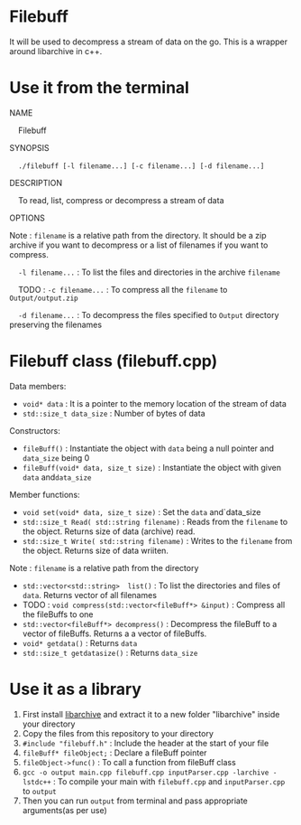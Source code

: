 # Filebuff
It will be used to decompress a stream of data on the go.
This is a wrapper around libarchive in c++.

# Use it from the terminal
NAME

&nbsp;&nbsp;&nbsp;&nbsp;Filebuff

SYNOPSIS
   
&nbsp;&nbsp;&nbsp;&nbsp;`./filebuff [-l filename...] [-c filename...] [-d filename...]`

DESCRIPTION

&nbsp;&nbsp;&nbsp;&nbsp;To read, list, compress or decompress a stream of data

OPTIONS

Note : `filename` is a relative path from the directory. It should be a zip archive if you want to decompress or a list of filenames if you want to compress.

&nbsp;&nbsp;&nbsp;&nbsp;`-l filename...` : To list the files and directories in the archive `filename`

&nbsp;&nbsp;&nbsp;&nbsp;TODO : `-c filename...` : To compress all the `filename` to `Output/output.zip`

&nbsp;&nbsp;&nbsp;&nbsp;`-d filename...` : To decompress the files specified to `Output` directory preserving the filenames

# Filebuff class (filebuff.cpp)
Data members:
   * `void* data` : It is a pointer to the memory location of the stream of data
   * `std::size_t data_size` : Number of bytes of data

Constructors:
   * `fileBuff()` : Instantiate the object with `data` being a null pointer and `data_size` being 0
   * `fileBuff(void* data, size_t size)` : Instantiate the object with given `data` and`data_size`

Member functions:
   * `void set(void* data, size_t size)` : Set the `data` and`data_size
   * `std::size_t Read( std::string filename)` : Reads from the `filename` to the object. Returns size of data (archive) read.
   * `std::size_t Write( std::string filename)` : Writes to the `filename` from the object. Returns size of data wriiten.
   
Note : `filename` is a relative path from the directory

   * `std::vector<std::string>  list()` : To list the directories and files of `data`. Returns vector of all filenames
   * TODO : `void compress(std::vector<fileBuff*> &input)` : Compress all the fileBuffs to one
   * `std::vector<fileBuff*> decompress()` : Decompress the fileBuff to a vector of fileBuffs. Returns a a vector of fileBuffs.
   * `void* getdata()` : Returns `data`
   * `std::size_t getdatasize()` :  Returns `data_size`

# Use it as a library
1. First install [libarchive](https://www.libarchive.org/ "libarchive docs") and extract it to a new folder "libarchive" inside your directory
2. Copy the files from this repository to your directory
3. `#include "filebuff.h"` : Include the header at the start of your file
4. `fileBuff* fileObject;` : Declare a fileBuff pointer
5. `fileObject->func()` : To call a function from fileBuff class
6. `gcc -o output main.cpp filebuff.cpp inputParser.cpp -larchive -lstdc++` : To compile your main with `filebuff.cpp` and `inputParser.cpp` to `output`
7. Then you can run `output` from terminal and pass appropriate arguments(as per use)
